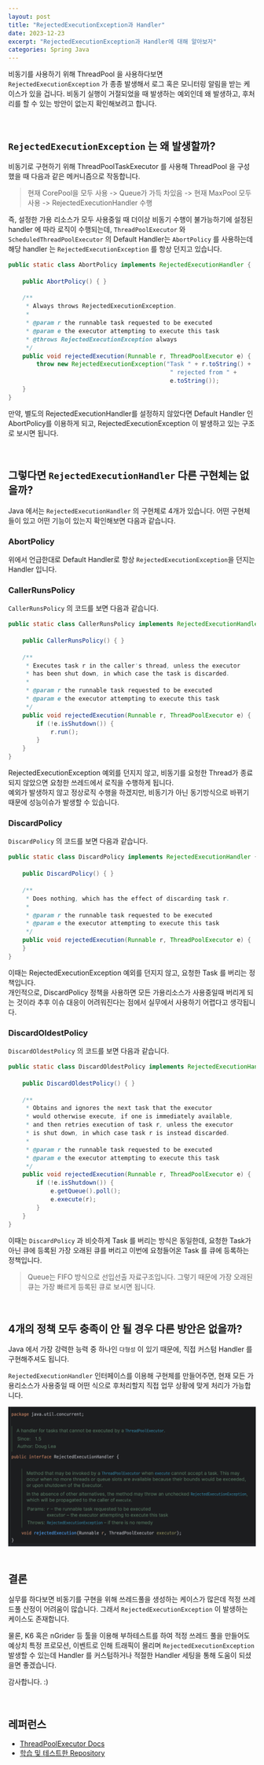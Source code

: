 ```yaml
---
layout: post
title: "RejectedExecutionException과 Handler"
date: 2023-12-23
excerpt: "RejectedExecutionException과 Handler에 대해 알아보자"
categories: Spring Java
---
```


비동기를 사용하기 위해 ThreadPool 을 사용하다보면 `RejectedExecutionException` 가 종종 발생해서 로그 혹은 모니터링 알림을 받는 케이스가 있을 겁니다. 비동기 실행이 거절되었을 때 발생하는 예외인데 왜 발생하고, 후처리를 할 수 있는 방안이 없는지 확인해보려고 합니다.

<br/>

## `RejectedExecutionException` 는 왜 발생할까?

비동기로 구현하기 위해 ThreadPoolTaskExecutor 를 사용해 ThreadPool 을 구성했을 때 다음과 같은 메커니즘으로 작동합니다.

> 현재 CorePool을 모두 사용 -> Queue가 가득 차있음 -> 현재 MaxPool 모두 사용 -> RejectedExecutionHandler 수행

즉, 설정한 가용 리소스가 모두 사용중일 때 더이상 비동기 수행이 불가능하기에 설정된 handler 에 따라 로직이 수행되는데, `ThreadPoolExecutor` 와 `ScheduledThreadPoolExecutor` 의 Default Handler는 `AbortPolicy` 를 사용하는데 해당 handler 는 `RejectedExecutionException` 를 항상 던지고 있습니다.

```java
public static class AbortPolicy implements RejectedExecutionHandler {

    public AbortPolicy() { }

    /**
     * Always throws RejectedExecutionException.
     *
     * @param r the runnable task requested to be executed
     * @param e the executor attempting to execute this task
     * @throws RejectedExecutionException always
     */
    public void rejectedExecution(Runnable r, ThreadPoolExecutor e) {
        throw new RejectedExecutionException("Task " + r.toString() +
                                              " rejected from " +
                                              e.toString());
    }
}
```

만약, 별도의 RejectedExecutionHandler를 설정하지 않았다면 Default Handler 인 AbortPolicy를 이용하게 되고, RejectedExecutionException 이 발생하고 있는 구조로 보시면 됩니다.

<br/>

## 그렇다면 `RejectedExecutionHandler` 다른 구현체는 없을까?

Java 에서는 `RejectedExecutionHandler` 의 구현체로 4개가 있습니다. 어떤 구현체들이 있고 어떤 기능이 있는지 확인해보면 다음과 같습니다.

### AbortPolicy

위에서 언급한대로 Default Handler로 항상 `RejectedExecutionException`을 던지는 Handler 입니다.

### CallerRunsPolicy

`CallerRunsPolicy` 의 코드를 보면 다음과 같습니다.

```java
public static class CallerRunsPolicy implements RejectedExecutionHandler {
    
    public CallerRunsPolicy() { }

    /**
     * Executes task r in the caller's thread, unless the executor
     * has been shut down, in which case the task is discarded.
     *
     * @param r the runnable task requested to be executed
     * @param e the executor attempting to execute this task
     */
    public void rejectedExecution(Runnable r, ThreadPoolExecutor e) {
        if (!e.isShutdown()) {
            r.run();
        }
    }
}
```

RejectedExecutionException 예외를 던지지 않고, 비동기를 요청한 Thread가 종료되지 않았으면 요청한 쓰레드에서 로직을 수행하게 됩니다.<br/>
예외가 발생하지 않고 정상로직 수행을 하겠지만, 비동기가 아닌 동기방식으로 바뀌기 때문에 성능이슈가 발생할 수 있습니다. 

### DiscardPolicy

`DiscardPolicy` 의 코드를 보면 다음과 같습니다.

```java
public static class DiscardPolicy implements RejectedExecutionHandler {

    public DiscardPolicy() { }

    /**
     * Does nothing, which has the effect of discarding task r.
     *
     * @param r the runnable task requested to be executed
     * @param e the executor attempting to execute this task
     */
    public void rejectedExecution(Runnable r, ThreadPoolExecutor e) {
    }
}
```

이때는 RejectedExecutionException 예외를 던지지 않고, 요청한 Task 를 버리는 정책입니다.<br/>
개인적으로, DiscardPolicy 정책을 사용하면 모든 가용리소스가 사용중일때 버리게 되는 것이라 추후 이슈 대응이 어려워진다는 점에서 실무에서 사용하기 어렵다고 생각됩니다.

### DiscardOldestPolicy

`DiscardOldestPolicy` 의 코드를 보면 다음과 같습니다.

```java
public static class DiscardOldestPolicy implements RejectedExecutionHandler {

    public DiscardOldestPolicy() { }

    /**
     * Obtains and ignores the next task that the executor
     * would otherwise execute, if one is immediately available,
     * and then retries execution of task r, unless the executor
     * is shut down, in which case task r is instead discarded.
     *
     * @param r the runnable task requested to be executed
     * @param e the executor attempting to execute this task
     */
    public void rejectedExecution(Runnable r, ThreadPoolExecutor e) {
        if (!e.isShutdown()) {
            e.getQueue().poll();
            e.execute(r);
        }
    }
}
```

이때는 `DiscardPolicy` 과 비슷하게 Task 를 버리는 방식은 동일한데, 요청한 Task가 아닌 큐에 등록된 가장 오래된 큐를 버리고 이번에 요청들어온 Task 를 큐에 등록하는 정책입니다.

> Queue는 FIFO 방식으로 선입선출 자료구조입니다. 그렇기 때문에 가장 오래된 큐는 가장 빠르게 등록된 큐로 보시면 됩니다.

<br/>

## 4개의 정책 모두 충족이 안 될 경우 다른 방안은 없을까?

Java 에서 가장 강력한 능력 중 하나인 `다형성` 이 있기 때문에, 직접 커스텀 Handler 를 구현해주셔도 됩니다.

`RejectedExecutionHandler` 인터페이스를 이용해 구현체를 만들어주면, 현재 모든 가용리소스가 사용중일 때 어떤 식으로 후처리할지 직접 업무 상황에 맞게 처리가 가능합니다.

<div align=center>
  <img src="https://raw.githubusercontent.com/wlroh/wlroh.github.io/main/assets/images/spring-async/rejectedexecutionhandler/image.png"/>
</div>

<br/>

## 결론

실무를 하다보면 비동기를 구현을 위해 쓰레드풀을 생성하는 케이스가 많은데 적정 쓰레드풀 산정이 어려움이 많습니다. 그래서 `RejectedExecutionException` 이 발생하는 케이스도 존재합니다.

물론, K6 혹은 nGrider 등 툴을 이용해 부하테스트를 하여 적정 쓰레드 풀을 만들어도 예상치 특정 프로모션, 이벤트로 인해 트래픽이 몰리며 `RejectedExecutionException` 발생할 수 있는데 Handler 를 커스텀하거나 적절한 Handler 세팅을 통해 도움이 되셨을면 좋겠습니다.

감사합니다. :)

<br/>

## 레퍼런스

- [ThreadPoolExecutor Docs](https://docs.oracle.com/javase/8/docs/api/java/util/concurrent/ThreadPoolExecutor.html)
- [학습 및 테스트한 Repository](https://github.com/wlroh/Spring-Async/blob/main/src/test/java/com/wlroh/async/threadtaskpoolexecutor/RejectedExceptionTest.java)
